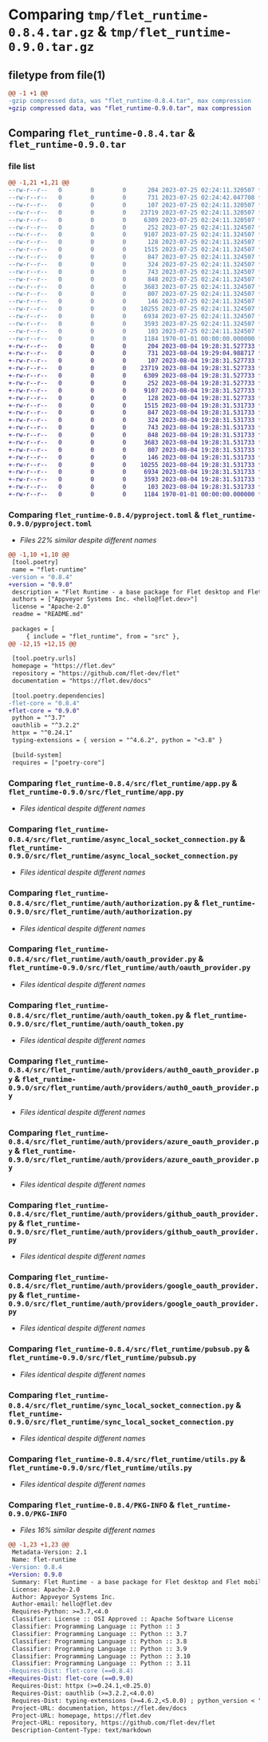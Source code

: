 # Comparing `tmp/flet_runtime-0.8.4.tar.gz` & `tmp/flet_runtime-0.9.0.tar.gz`

## filetype from file(1)

```diff
@@ -1 +1 @@
-gzip compressed data, was "flet_runtime-0.8.4.tar", max compression
+gzip compressed data, was "flet_runtime-0.9.0.tar", max compression
```

## Comparing `flet_runtime-0.8.4.tar` & `flet_runtime-0.9.0.tar`

### file list

```diff
@@ -1,21 +1,21 @@
--rw-r--r--   0        0        0      204 2023-07-25 02:24:11.320507 flet_runtime-0.8.4/README.md
--rw-r--r--   0        0        0      731 2023-07-25 02:24:42.047708 flet_runtime-0.8.4/pyproject.toml
--rw-r--r--   0        0        0      107 2023-07-25 02:24:11.320507 flet_runtime-0.8.4/src/flet_runtime/__init__.py
--rw-r--r--   0        0        0    23719 2023-07-25 02:24:11.320507 flet_runtime-0.8.4/src/flet_runtime/app.py
--rw-r--r--   0        0        0     6309 2023-07-25 02:24:11.320507 flet_runtime-0.8.4/src/flet_runtime/async_local_socket_connection.py
--rw-r--r--   0        0        0      252 2023-07-25 02:24:11.324507 flet_runtime-0.8.4/src/flet_runtime/auth/__init__.py
--rw-r--r--   0        0        0     9107 2023-07-25 02:24:11.324507 flet_runtime-0.8.4/src/flet_runtime/auth/authorization.py
--rw-r--r--   0        0        0      128 2023-07-25 02:24:11.324507 flet_runtime-0.8.4/src/flet_runtime/auth/group.py
--rw-r--r--   0        0        0     1515 2023-07-25 02:24:11.324507 flet_runtime-0.8.4/src/flet_runtime/auth/oauth_provider.py
--rw-r--r--   0        0        0      847 2023-07-25 02:24:11.324507 flet_runtime-0.8.4/src/flet_runtime/auth/oauth_token.py
--rw-r--r--   0        0        0      324 2023-07-25 02:24:11.324507 flet_runtime-0.8.4/src/flet_runtime/auth/providers/__init__.py
--rw-r--r--   0        0        0      743 2023-07-25 02:24:11.324507 flet_runtime-0.8.4/src/flet_runtime/auth/providers/auth0_oauth_provider.py
--rw-r--r--   0        0        0      848 2023-07-25 02:24:11.324507 flet_runtime-0.8.4/src/flet_runtime/auth/providers/azure_oauth_provider.py
--rw-r--r--   0        0        0     3683 2023-07-25 02:24:11.324507 flet_runtime-0.8.4/src/flet_runtime/auth/providers/github_oauth_provider.py
--rw-r--r--   0        0        0      807 2023-07-25 02:24:11.324507 flet_runtime-0.8.4/src/flet_runtime/auth/providers/google_oauth_provider.py
--rw-r--r--   0        0        0      146 2023-07-25 02:24:11.324507 flet_runtime-0.8.4/src/flet_runtime/auth/user.py
--rw-r--r--   0        0        0    10255 2023-07-25 02:24:11.324507 flet_runtime-0.8.4/src/flet_runtime/pubsub.py
--rw-r--r--   0        0        0     6934 2023-07-25 02:24:11.324507 flet_runtime-0.8.4/src/flet_runtime/sync_local_socket_connection.py
--rw-r--r--   0        0        0     3593 2023-07-25 02:24:11.324507 flet_runtime-0.8.4/src/flet_runtime/utils.py
--rw-r--r--   0        0        0      103 2023-07-25 02:24:11.324507 flet_runtime-0.8.4/src/flet_runtime/version.py
--rw-r--r--   0        0        0     1184 1970-01-01 00:00:00.000000 flet_runtime-0.8.4/PKG-INFO
+-rw-r--r--   0        0        0      204 2023-08-04 19:28:31.527733 flet_runtime-0.9.0/README.md
+-rw-r--r--   0        0        0      731 2023-08-04 19:29:04.988717 flet_runtime-0.9.0/pyproject.toml
+-rw-r--r--   0        0        0      107 2023-08-04 19:28:31.527733 flet_runtime-0.9.0/src/flet_runtime/__init__.py
+-rw-r--r--   0        0        0    23719 2023-08-04 19:28:31.527733 flet_runtime-0.9.0/src/flet_runtime/app.py
+-rw-r--r--   0        0        0     6309 2023-08-04 19:28:31.527733 flet_runtime-0.9.0/src/flet_runtime/async_local_socket_connection.py
+-rw-r--r--   0        0        0      252 2023-08-04 19:28:31.527733 flet_runtime-0.9.0/src/flet_runtime/auth/__init__.py
+-rw-r--r--   0        0        0     9107 2023-08-04 19:28:31.527733 flet_runtime-0.9.0/src/flet_runtime/auth/authorization.py
+-rw-r--r--   0        0        0      128 2023-08-04 19:28:31.527733 flet_runtime-0.9.0/src/flet_runtime/auth/group.py
+-rw-r--r--   0        0        0     1515 2023-08-04 19:28:31.531733 flet_runtime-0.9.0/src/flet_runtime/auth/oauth_provider.py
+-rw-r--r--   0        0        0      847 2023-08-04 19:28:31.531733 flet_runtime-0.9.0/src/flet_runtime/auth/oauth_token.py
+-rw-r--r--   0        0        0      324 2023-08-04 19:28:31.531733 flet_runtime-0.9.0/src/flet_runtime/auth/providers/__init__.py
+-rw-r--r--   0        0        0      743 2023-08-04 19:28:31.531733 flet_runtime-0.9.0/src/flet_runtime/auth/providers/auth0_oauth_provider.py
+-rw-r--r--   0        0        0      848 2023-08-04 19:28:31.531733 flet_runtime-0.9.0/src/flet_runtime/auth/providers/azure_oauth_provider.py
+-rw-r--r--   0        0        0     3683 2023-08-04 19:28:31.531733 flet_runtime-0.9.0/src/flet_runtime/auth/providers/github_oauth_provider.py
+-rw-r--r--   0        0        0      807 2023-08-04 19:28:31.531733 flet_runtime-0.9.0/src/flet_runtime/auth/providers/google_oauth_provider.py
+-rw-r--r--   0        0        0      146 2023-08-04 19:28:31.531733 flet_runtime-0.9.0/src/flet_runtime/auth/user.py
+-rw-r--r--   0        0        0    10255 2023-08-04 19:28:31.531733 flet_runtime-0.9.0/src/flet_runtime/pubsub.py
+-rw-r--r--   0        0        0     6934 2023-08-04 19:28:31.531733 flet_runtime-0.9.0/src/flet_runtime/sync_local_socket_connection.py
+-rw-r--r--   0        0        0     3593 2023-08-04 19:28:31.531733 flet_runtime-0.9.0/src/flet_runtime/utils.py
+-rw-r--r--   0        0        0      103 2023-08-04 19:28:31.531733 flet_runtime-0.9.0/src/flet_runtime/version.py
+-rw-r--r--   0        0        0     1184 1970-01-01 00:00:00.000000 flet_runtime-0.9.0/PKG-INFO
```

### Comparing `flet_runtime-0.8.4/pyproject.toml` & `flet_runtime-0.9.0/pyproject.toml`

 * *Files 22% similar despite different names*

```diff
@@ -1,10 +1,10 @@
 [tool.poetry]
 name = "flet-runtime"
-version = "0.8.4"
+version = "0.9.0"
 description = "Flet Runtime - a base package for Flet desktop and Flet mobile."
 authors = ["Appveyor Systems Inc. <hello@flet.dev>"]
 license = "Apache-2.0"
 readme = "README.md"
 
 packages = [
     { include = "flet_runtime", from = "src" },
@@ -12,15 +12,15 @@
 
 [tool.poetry.urls]
 homepage = "https://flet.dev"
 repository = "https://github.com/flet-dev/flet"
 documentation = "https://flet.dev/docs"
 
 [tool.poetry.dependencies]
-flet-core = "0.8.4"
+flet-core = "0.9.0"
 python = "^3.7"
 oauthlib = "^3.2.2"
 httpx = "^0.24.1"
 typing-extensions = { version = "^4.6.2", python = "<3.8" }
 
 [build-system]
 requires = ["poetry-core"]
```

### Comparing `flet_runtime-0.8.4/src/flet_runtime/app.py` & `flet_runtime-0.9.0/src/flet_runtime/app.py`

 * *Files identical despite different names*

### Comparing `flet_runtime-0.8.4/src/flet_runtime/async_local_socket_connection.py` & `flet_runtime-0.9.0/src/flet_runtime/async_local_socket_connection.py`

 * *Files identical despite different names*

### Comparing `flet_runtime-0.8.4/src/flet_runtime/auth/authorization.py` & `flet_runtime-0.9.0/src/flet_runtime/auth/authorization.py`

 * *Files identical despite different names*

### Comparing `flet_runtime-0.8.4/src/flet_runtime/auth/oauth_provider.py` & `flet_runtime-0.9.0/src/flet_runtime/auth/oauth_provider.py`

 * *Files identical despite different names*

### Comparing `flet_runtime-0.8.4/src/flet_runtime/auth/oauth_token.py` & `flet_runtime-0.9.0/src/flet_runtime/auth/oauth_token.py`

 * *Files identical despite different names*

### Comparing `flet_runtime-0.8.4/src/flet_runtime/auth/providers/auth0_oauth_provider.py` & `flet_runtime-0.9.0/src/flet_runtime/auth/providers/auth0_oauth_provider.py`

 * *Files identical despite different names*

### Comparing `flet_runtime-0.8.4/src/flet_runtime/auth/providers/azure_oauth_provider.py` & `flet_runtime-0.9.0/src/flet_runtime/auth/providers/azure_oauth_provider.py`

 * *Files identical despite different names*

### Comparing `flet_runtime-0.8.4/src/flet_runtime/auth/providers/github_oauth_provider.py` & `flet_runtime-0.9.0/src/flet_runtime/auth/providers/github_oauth_provider.py`

 * *Files identical despite different names*

### Comparing `flet_runtime-0.8.4/src/flet_runtime/auth/providers/google_oauth_provider.py` & `flet_runtime-0.9.0/src/flet_runtime/auth/providers/google_oauth_provider.py`

 * *Files identical despite different names*

### Comparing `flet_runtime-0.8.4/src/flet_runtime/pubsub.py` & `flet_runtime-0.9.0/src/flet_runtime/pubsub.py`

 * *Files identical despite different names*

### Comparing `flet_runtime-0.8.4/src/flet_runtime/sync_local_socket_connection.py` & `flet_runtime-0.9.0/src/flet_runtime/sync_local_socket_connection.py`

 * *Files identical despite different names*

### Comparing `flet_runtime-0.8.4/src/flet_runtime/utils.py` & `flet_runtime-0.9.0/src/flet_runtime/utils.py`

 * *Files identical despite different names*

### Comparing `flet_runtime-0.8.4/PKG-INFO` & `flet_runtime-0.9.0/PKG-INFO`

 * *Files 16% similar despite different names*

```diff
@@ -1,23 +1,23 @@
 Metadata-Version: 2.1
 Name: flet-runtime
-Version: 0.8.4
+Version: 0.9.0
 Summary: Flet Runtime - a base package for Flet desktop and Flet mobile.
 License: Apache-2.0
 Author: Appveyor Systems Inc.
 Author-email: hello@flet.dev
 Requires-Python: >=3.7,<4.0
 Classifier: License :: OSI Approved :: Apache Software License
 Classifier: Programming Language :: Python :: 3
 Classifier: Programming Language :: Python :: 3.7
 Classifier: Programming Language :: Python :: 3.8
 Classifier: Programming Language :: Python :: 3.9
 Classifier: Programming Language :: Python :: 3.10
 Classifier: Programming Language :: Python :: 3.11
-Requires-Dist: flet-core (==0.8.4)
+Requires-Dist: flet-core (==0.9.0)
 Requires-Dist: httpx (>=0.24.1,<0.25.0)
 Requires-Dist: oauthlib (>=3.2.2,<4.0.0)
 Requires-Dist: typing-extensions (>=4.6.2,<5.0.0) ; python_version < "3.8"
 Project-URL: documentation, https://flet.dev/docs
 Project-URL: homepage, https://flet.dev
 Project-URL: repository, https://github.com/flet-dev/flet
 Description-Content-Type: text/markdown
```

